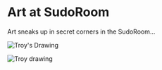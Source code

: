 # Art at SudoRoom

Art sneaks up in secret corners in the SudoRoom... 

![Troy's Drawing](https://raw.github.com/sudoroom/SudoBook/master/images/Troy.jpg)

![Troy drawing](https://raw.github.com/sudoroom/SudoBook/master/images/troyDrawing.jpg)
